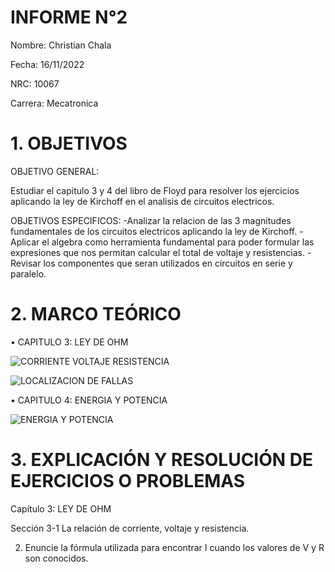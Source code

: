 # INFORME N°2
Nombre: Christian Chala

Fecha: 16/11/2022

NRC: 10067

Carrera: Mecatronica

# 1.  OBJETIVOS

OBJETIVO GENERAL:

Estudiar el capitulo 3 y 4 del libro de Floyd para resolver los ejercicios aplicando la ley de Kirchoff en el analisis de circuitos electricos.

OBJETIVOS ESPECIFICOS:
-Analizar la relacion de las 3 magnitudes fundamentales de los circuitos electricos aplicando la ley de Kirchoff.
-Aplicar el algebra como herramienta fundamental para poder formular las expresiones que nos permitan calcular el total de voltaje y resistencias.
-Revisar los componentes que seran utilizados en circuitos en serie y paralelo.

# 2.	MARCO TEÓRICO 

•	CAPITULO 3: LEY DE OHM

![CORRIENTE VOLTAJE RESISTENCIA](https://user-images.githubusercontent.com/117959424/202351415-0ec71b7b-c69b-4550-a568-73ddd6f3687a.png)

![LOCALIZACION DE FALLAS](https://user-images.githubusercontent.com/117959424/202355308-f45206d5-87e9-45c3-96d1-cbe43c35e036.png)

•	CAPITULO 4: ENERGIA Y POTENCIA

![ENERGIA Y POTENCIA](https://user-images.githubusercontent.com/117959424/202358891-56be578f-7745-49bb-9260-d570f1022fbc.png)

# 3.	EXPLICACIÓN Y RESOLUCIÓN DE EJERCICIOS O PROBLEMAS

Capítulo 3: LEY DE OHM

Sección 3-1 La relación de corriente, voltaje y resistencia.

2. Enuncie la fórmula utilizada para encontrar I cuando los valores de V y R son conocidos.



